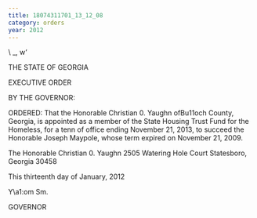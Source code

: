 ```yaml
---
title: 18074311701_13_12_08
category: orders
year: 2012
---
```

   

\ \_,
w‘

THE STATE OF GEORGIA

EXECUTIVE ORDER

BY THE GOVERNOR:

ORDERED: That the Honorable Christian 0. Yaughn ofBu11och County,
Georgia, is appointed as a member of the State Housing Trust Fund
for the Homeless, for a tenn of office ending November 21, 2013,
to succeed the Honorable Joseph Maypole, whose term expired on
November 21, 2009.

The Honorable Christian 0. Yaughn
2505 Watering Hole Court
Statesboro, Georgia 30458

This thirteenth day of January, 2012

Y\a1:om Sm.

GOVERNOR

